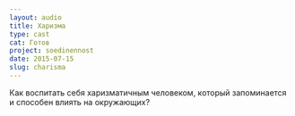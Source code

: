 ```yaml
---
layout: audio
title: Харизма
type: cast
cat: Готов
project: soedinennost
date: 2015-07-15
slug: charisma
---
```


Как воспитать себя харизматичным человеком, который запоминается и способен влиять на окружающих?